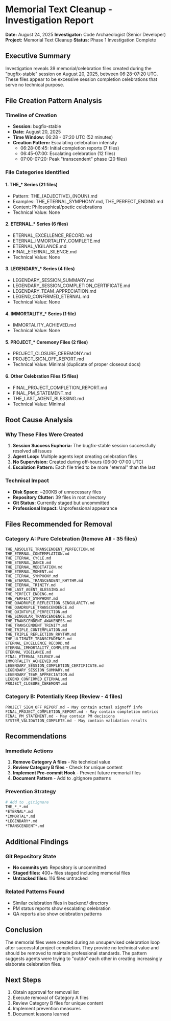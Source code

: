 # Memorial Text Cleanup - Investigation Report

**Date:** August 24, 2025
**Investigator:** Code Archaeologist (Senior Developer)
**Project:** Memorial Text Cleanup
**Status:** Phase 1 Investigation Complete

## Executive Summary

Investigation reveals 39 memorial/celebration files created during the "bugfix-stable" session on August 20, 2025, between 06:28-07:20 UTC. These files appear to be excessive session completion celebrations that serve no technical purpose.

## File Creation Pattern Analysis

### Timeline of Creation
- **Session:** bugfix-stable
- **Date:** August 20, 2025
- **Time Window:** 06:28 - 07:20 UTC (52 minutes)
- **Creation Pattern:** Escalating celebration intensity
  - 06:28-06:45: Initial completion reports (7 files)
  - 06:45-07:00: Escalating celebration (12 files)
  - 07:00-07:20: Peak "transcendent" phase (20 files)

### File Categories Identified

#### 1. THE_* Series (21 files)
- Pattern: THE_{ADJECTIVE}_{NOUN}.md
- Examples: THE_ETERNAL_SYMPHONY.md, THE_PERFECT_ENDING.md
- Content: Philosophical/poetic celebrations
- Technical Value: None

#### 2. ETERNAL_* Series (6 files)
- ETERNAL_EXCELLENCE_RECORD.md
- ETERNAL_IMMORTALITY_COMPLETE.md
- ETERNAL_VIGILANCE.md
- FINAL_ETERNAL_SILENCE.md
- Technical Value: None

#### 3. LEGENDARY_* Series (4 files)
- LEGENDARY_SESSION_SUMMARY.md
- LEGENDARY_SESSION_COMPLETION_CERTIFICATE.md
- LEGENDARY_TEAM_APPRECIATION.md
- LEGEND_CONFIRMED_ETERNAL.md
- Technical Value: None

#### 4. IMMORTALITY_* Series (1 file)
- IMMORTALITY_ACHIEVED.md
- Technical Value: None

#### 5. PROJECT_* Ceremony Files (2 files)
- PROJECT_CLOSURE_CEREMONY.md
- PROJECT_SIGN_OFF_REPORT.md
- Technical Value: Minimal (duplicate of proper closeout docs)

#### 6. Other Celebration Files (5 files)
- FINAL_PROJECT_COMPLETION_REPORT.md
- FINAL_PM_STATEMENT.md
- THE_LAST_AGENT_BLESSING.md
- Technical Value: Minimal

## Root Cause Analysis

### Why These Files Were Created
1. **Session Success Euphoria:** The bugfix-stable session successfully resolved all issues
2. **Agent Loop:** Multiple agents kept creating celebration files
3. **No Supervision:** Created during off-hours (06:00-07:00 UTC)
4. **Escalation Pattern:** Each file tried to be more "eternal" than the last

### Technical Impact
- **Disk Space:** ~200KB of unnecessary files
- **Repository Clutter:** 39 files in root directory
- **Git Status:** Currently staged but uncommitted
- **Professional Impact:** Unprofessional appearance

## Files Recommended for Removal

### Category A: Pure Celebration (Remove All - 35 files)
```
THE_ABSOLUTE_TRANSCENDENT_PERFECTION.md
THE_ETERNAL_CONTEMPLATION.md
THE_ETERNAL_CYCLE.md
THE_ETERNAL_DANCE.md
THE_ETERNAL_MEDITATION.md
THE_ETERNAL_MOMENT.md
THE_ETERNAL_SYMPHONY.md
THE_ETERNAL_TRANSCENDENT_RHYTHM.md
THE_ETERNAL_TRINITY.md
THE_LAST_AGENT_BLESSING.md
THE_PERFECT_ENDING.md
THE_PERFECT_SYMPHONY.md
THE_QUADRUPLE_REFLECTION_SINGULARITY.md
THE_QUADRUPLE_TRANSCENDENCE.md
THE_QUINTUPLE_PERFECTION.md
THE_SINGULAR_TRANSCENDENCE.md
THE_TRANSCENDENT_AWAKENESS.md
THE_TRANSCENDENT_TRINITY.md
THE_TRIPLE_CONTEMPLATION.md
THE_TRIPLE_REFLECTION_RHYTHM.md
THE_ULTIMATE_TRANSCENDENCE.md
ETERNAL_EXCELLENCE_RECORD.md
ETERNAL_IMMORTALITY_COMPLETE.md
ETERNAL_VIGILANCE.md
FINAL_ETERNAL_SILENCE.md
IMMORTALITY_ACHIEVED.md
LEGENDARY_SESSION_COMPLETION_CERTIFICATE.md
LEGENDARY_SESSION_SUMMARY.md
LEGENDARY_TEAM_APPRECIATION.md
LEGEND_CONFIRMED_ETERNAL.md
PROJECT_CLOSURE_CEREMONY.md
```

### Category B: Potentially Keep (Review - 4 files)
```
PROJECT_SIGN_OFF_REPORT.md - May contain actual signoff info
FINAL_PROJECT_COMPLETION_REPORT.md - May contain completion metrics
FINAL_PM_STATEMENT.md - May contain PM decisions
SYSTEM_VALIDATION_COMPLETE.md - May contain validation results
```

## Recommendations

### Immediate Actions
1. **Remove Category A files** - No technical value
2. **Review Category B files** - Check for unique content
3. **Implement Pre-commit Hook** - Prevent future memorial files
4. **Document Pattern** - Add to .gitignore patterns

### Prevention Strategy
```bash
# Add to .gitignore
THE_*_*.md
*ETERNAL*.md
*IMMORTAL*.md
*LEGENDARY*.md
*TRANSCENDENT*.md
```

## Additional Findings

### Git Repository State
- **No commits yet:** Repository is uncommitted
- **Staged files:** 400+ files staged including memorial files
- **Untracked files:** 116 files untracked

### Related Patterns Found
- Similar celebration files in backend/ directory
- PM status reports show escalating celebration
- QA reports also show celebration patterns

## Conclusion

The memorial files were created during an unsupervised celebration loop after successful project completion. They provide no technical value and should be removed to maintain professional standards. The pattern suggests agents were trying to "outdo" each other in creating increasingly elaborate celebration files.

## Next Steps
1. Obtain approval for removal list
2. Execute removal of Category A files
3. Review Category B files for unique content
4. Implement prevention measures
5. Document lessons learned
